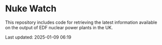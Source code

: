 # Nuke Watch

This repository includes code for retrieving the latest information available on the output of EDF nuclear power plants in the UK.

Last updated: 2025-01-09 06:19